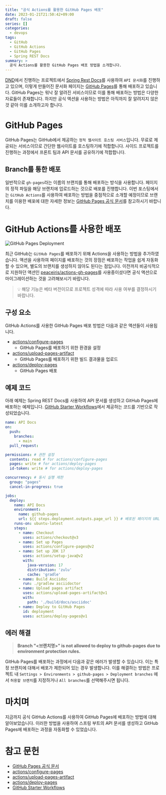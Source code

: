 ```yaml
---
title: "공식 Actions를 활용한 GitHub Pages 배포"
date: 2023-01-21T21:50:42+09:00
draft: false
series: []
categories: 
  - devops
tags:
  - GitHub
  - GitHub Actions
  - GitHub Pages
  - Spring REST Docs
summary: >
  공식 Actions를 활용한 GitHub Pages 배포 방법을 소개합니다.
---
```


[DND](https://www.dnd.ac)에서 진행하는 프로젝트에서 [Spring Rest Docs](https://spring.io/projects/spring-restdocs)를 사용하여 `API 문서화`를 진행하고 있으며, 이렇게 만들어진 문서화 페이지는 [GitHub Pages](https://pages.github.com/)를 통해 배포하고 있습니다. GitHub Pages는 워낙 잘 알려진 서비스이므로 이를 통해 배포하는 방법은 다양한 자료들이 존재합니다. 하지만 공식 액션을 사용하는 방법은 아직까지 잘 알려지지 않은 것 같아 이를 소개하고자 합니다.

# GitHub Pages

GitHub Pages는 GitHub에서 제공하는 `정적 웹사이트 호스팅 서비스`입니다. 무료로 제공되는 서비스이므로 간단한 웹사이트를 호스팅하기에 적합합니다. 사이드 프로젝트를 진행하는 과정에서 프론트 팀과 API 문서를 공유하기에 적합합니다.

## Branch를 통한 배포

일반적으로 `gh-pages`라는 이름의 브랜치를 통해 배포하는 방식을 사용합니다. 페이지의 정적 파일을 해당 브랜치에 업로드하는 것으로 배포를 진행합니다. 이번 포스팅에서는 `GitHub Actions`를 사용하여 배포하는 방법을 중점적으로 소개할 예정이므로 브랜치를 이용한 배포에 대한 자세한 정보는 [GitHub Pages 공식 문서](https://docs.github.com/en/pages/getting-started-with-github-pages/configuring-a-publishing-source-for-your-github-pages-site#publishing-from-a-branch)를 참고하시기 바랍니다. 

# GitHub Actions를 사용한 배포

![GitHub Pages Deployment](https://user-images.githubusercontent.com/44942700/213869054-42ebba23-e368-4906-8f9b-d82e45fdca9b.png)

최근 GitHub는 `GitHub Pages`를 배포하기 위해 Actions을 사용하는 방법을 추가하였습니다. 액션을 사용하여 페이지를 배포하는 것의 장점은 배포하는 작업을 쉽게 자동화할 수 있으며, 별도의 브랜치를 생성하지 않아도 된다는 점입니다. 이전까지 비공식적으로 지원하던 액션인 [peaceiris/actions-gh-pages](https://github.com/peaceiris/actions-gh-pages)를 사용중이셨다면 공식 액션으로 마이그레이션하는 것을 고려해보시기 바랍니다. 

> 💡 해당 기능은 베타 버전이므로 프로젝트 성격에 따라 사용 여부를 결정하시기 바랍니다.

## 구성 요소

GitHub Actions를 사용한 GitHub Pages 배포 방법은 다음과 같은 액션들이 사용됩니다.

- [actions/configure-pages](https://github.com/actions/configure-pages)
  - GitHub Pages를 배포하기 위한 환경을 설정
- [actions/upload-pages-artifact](https://github.com/actions/upload-pages-artifact)
  - GitHub Pages를 배포하기 위한 빌드 결과물을 업로드
- [actions/deploy-pages](https://github.com/actions/deploy-pages)
  - GitHub Pages 배포

## 예제 코드

아래 예제는 Spring REST Docs를 사용하여 API 문서를 생성하고 GitHub Pages에 배포하는 예제입니다. [GitHub Starter Workflows](https://github.com/actions/starter-workflows/blob/main/pages/static.yml)에서 제공하는 코드를 기반으로 작성되었습니다.

```yaml
name: API Docs
on:
  push:
    branches:
      - main
  pull_request:

permissions: # 권한 설정
  contents: read # for actions/configure-pages
  pages: write # for actions/deploy-pages
  id-token: write # for actions/deploy-pages

concurrency: # 동시 실행 제한
  group: "pages"
  cancel-in-progress: true

jobs:
  deploy:
    name: API Docs
    environment:
      name: github-pages
      url: ${{ steps.deployment.outputs.page_url }} # 배포된 페이지의 URL
    runs-on: ubuntu-latest
    steps:
      - name: Checkout
        uses: actions/checkout@v3
      - name: Set up Pages
        uses: actions/configure-pages@v2 
      - name: Set up JDK 17
        uses: actions/setup-java@v2
        with:
          java-version: 17
          distribution: 'zulu'
          cache: 'gradle'
      - name: Build Asciidoc
        run: ./gradlew asciidoctor
      - name: Upload pages artifact
        uses: actions/upload-pages-artifact@v1
        with:
          path: './build/docs/asciidoc'
      - name: Deploy to GitHub Pages
        id: deployment
        uses: actions/deploy-pages@v1
```

## 에러 해결

> **Branch "<브랜치명>" is not allowed to deploy to github-pages due to environment protection rules.**

GitHub Pages를 배포하는 과정에서 다음과 같은 에러가 발생할 수 있습니다. 이는 특정 브랜치에 대해서 배포가 제한되어 있는 경우 발생합니다.
이를 해결하는 방법은 프로젝트 내 `Settings > Environments > github-pages > Deployment branches` 에서 `허용할 브랜치`를 지정하거나 `All branches`를 선택해주시면 됩니다.


# 마치며

지금까지 공식 GitHub Actions를 사용하여 GitHub Pages에 배포하는 방법에 대해 알아보았습니다. 이러한 방법을 사용하여 스프링 부트의 API 문서를 생성하고 GitHub Pages에 배포하는 과정을 자동화할 수 있었습니다.

# 참고 문헌

- [GitHub Pages 공식 문서](https://docs.github.com/en/pages/getting-started-with-github-pages/configuring-a-publishing-source-for-your-github-pages-site)
- [actions/configure-pages](https://github.com/actions/configure-pages)
- [actions/upload-pages-artifact](https://github.com/actions/upload-pages-artifact)
- [actions/deploy-pages](https://github.com/actions/deploy-pages)
- [GitHub Starter Workflows](https://github.com/actions/starter-workflows/blob/main/pages/static.yml)
